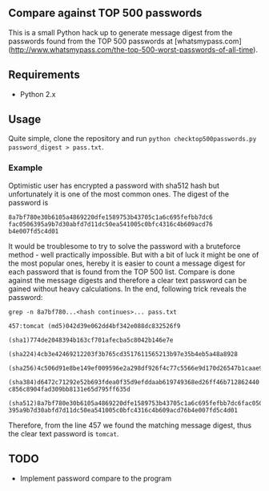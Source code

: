 ## Compare against TOP 500 passwords
This is a small Python hack up to generate message digest from the passwords
found from the TOP 500 passwords at
[whatsmypass.com] (http://www.whatsmypass.com/the-top-500-worst-passwords-of-all-time).

## Requirements
* Python 2.x

## Usage
Quite simple, clone the repository and run `python checktop500passwords.py
password_digest > pass.txt`.

### Example
Optimistic user has encrypted a password with sha512 hash but unfortunately it
is one of the most common ones. The digest of the password is

`8a7bf780e30b6105a4869220dfe1589753b43705c1a6c695fefbb7dc6`
`fac0506395a9b7d30abfd7d11dc50ea541005c0bfc4316c4b609acd76`
`b4e007fd5c4d01`

It would be troublesome to try to solve the password with a bruteforce method -
well practically impossible. But with a bit of luck it might be one of the most
popular ones, hereby it is easier to count a message digest for each
password that is found from the TOP 500 list. Compare is done against the
message digests and therefore a clear text password can be gained without heavy
calculations. In the end, following trick reveals the password:

	grep -n 8a7bf780...<hash continues>... pass.txt

	457:tomcat (md5)042d39e062dd4bf342e088dc832526f9

	(sha1)774de2048394b163cf701afecba5c8042b146e7e

	(sha224)4cb3e42469212203f3b765cd3517611565213b97e35b4eb5a48a8928

	(sha256)4c506d91e8be149ef009596e2a298df926f4c77c5566e9d170d26547b1caae98

	(sha384)d6472c71292e52b693fdea0f35d9efddaab619749368ed26ff46b712862440
	c856c8904fad309bb8131e65d795ff635d

	(sha512)8a7bf780e30b6105a4869220dfe1589753b43705c1a6c695fefbb7dc6fac0506
	395a9b7d30abfd7d11dc50ea541005c0bfc4316c4b609acd76b4e007fd5c4d01

Therefore, from the line 457 we found the matching message digest, thus the
clear text password is `tomcat`.

## TODO
* Implement password compare to the program

